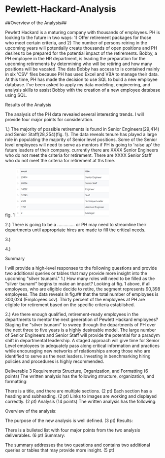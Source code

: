 # Pewlett-Hackard-Analysis
##Overview of the Analysis##

Pewlett Hackard is a maturing company with thousands of employees. PH is looking to the future in two ways: 1) Offer retirement packages for those who meet certain criteria, and 2) The number of persons reiring in the upcoming years will potentially create thousands of open positions and PH desires to be prepared for the potential impact of the retirements. Bobby, a PH employee in the HR department, is leading the preparation for the upcoming retirements by determining who will be retiring and how many positions will be vacated. The data Bobby has access to is contained mainly in six 'CSV' files because PH has used Excel and VBA to manage their data. At this time, PH has made the decision to use SQL to build a new employee database. I've been asked to apply my data modeling, engineering, and analysis skills to assist Bobby with the creation of a new employee database using SQL.    


Results of the Analysis

The analysis of the PH data revealed several interesting trends. I will provide four major points for consideration.  


1.) The majority of possible retirements is found in Senior Engineers(29,414) and Senior Staff(28,254)(fig. 1). The data reveals tenure has played a large role in populating the majority of Senior level positions. Some of the Senior level employees will need to serve as mentors if PH is going to 'raise up' the future leaders of their company. currently there are XXXX Senior Engineers who do not meet the criteria for retirement. There are XXXX Senior Staff who do not meet the criteria for retirement at ths time.

fig. 1
<img src="retiring_titles.png"> 

     
     

2.) There is going to be a .............. or PH may need to streamline their departments until appropriate hires are made to fill the critical needs.


3.)


4.)



Summary 

I will provide a high-level responses to the following questions and provide two additional queries or tables that may provide more insight into the upcoming "silver tsunami."
1.) How many roles will need to be filled as the "silver tsunami" begins to make an impact?
Looking at fig. 1 above, if all employees, who are eligible decide to retire, the segment represents 90,398 employees. The data reveals in fig.## that the total number of employees is 300,024 (Employees.csv). Thirty percent of the employees at PH are eligible for retirement based on the specific criteria established. 


2.) Are there enough qualified, retirement-ready employees in the departments to mentor the next generation of Pewlett Hackard employees?
Staging the "silver tsunami" to sweep through the departments of PH over the next three to five years is a highly desireable model. The large number of Senior Engineers and Senior Staff will provide the potential for a paradym shift in departmental leadership. A staged approach will give time for Senior Level employees to adequately pass along critical information and practices while encouraging new networks of relationships among those who are identified to serve as the next leaders. Investing in benchmarking hiring policies and procedures is highly recommended.   








Deliverable 3 Requirements
Structure, Organization, and Formatting (6 points)
The written analysis has the following structure, organization, and formatting:

There is a title, and there are multiple sections. (2 pt)
Each section has a heading and subheading. (2 pt)
Links to images are working and displayed correctly. (2 pt)
Analysis (14 points)
The written analysis has the following:

Overview of the analysis:

The purpose of the new analysis is well defined. (3 pt)
Results:

There is a bulleted list with four major points from the two analysis deliverables. (6 pt)
Summary:

The summary addresses the two questions and contains two additional queries or tables that may provide more insight. (5 pt)
